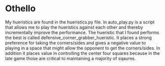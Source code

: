 # Othello

My hueristics are found in the hueristics.py file. In auto_play.py is a script that allows me to play the hueristics against each other and thereby incrementally improve the performance.  The hueristic that I found performs the best is called defensive_corner_grabber_hueristic. It places a strong preference for taking the corners/sides and gives a negative value to playing in a space that might allow the opponent to get the corners/sides. In addition it places value in controlling the center four squares because in the late game those are critical to maintaining a majority of sqaures.